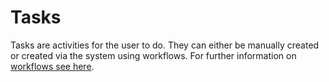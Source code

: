 # Tasks

Tasks are activities for the user to do. They can either be manually created or created via the system using workflows. For further information on [workflows see here](../overview/task-templates.md).

